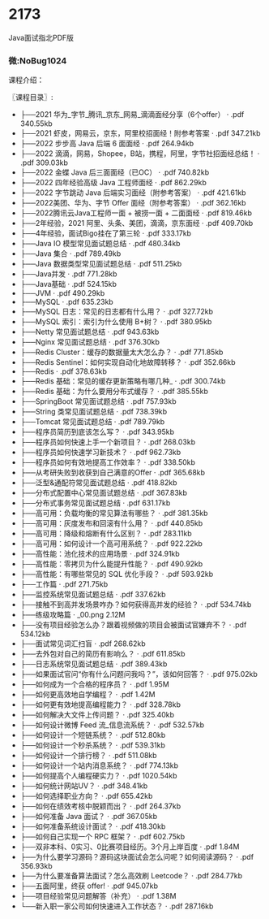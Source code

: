 # 2173
Java面试指北PDF版
### 微:NoBug1024 


课程介绍：


〖课程目录〗:

- ├──2021 华为_字节_腾讯_京东_网易_滴滴面经分享（6个offer） · .pdf  340.55kb
- ├──2021 虾皮，网易云，京东，阿里校招面经！附参考答案 · .pdf  347.21kb
- ├──2022 步步高 Java 后端 6 面面经 · .pdf  264.94kb
- ├──2022 滴滴，网易，Shopee，B站，携程，阿里，字节社招面经总结！ · .pdf  309.03kb
- ├──2022 金蝶 Java 后三面面经（已OC） · .pdf  740.82kb
- ├──2022 四年经验高级 Java 工程师面经 · .pdf  862.29kb
- ├──2022 字节跳动 Java 后端实习面经（附参考答案） · .pdf  421.61kb
- ├──2022美团、华为、字节 Offer 面经（附参考答案） · .pdf  362.16kb
- ├──2022腾讯云Java工程师一面 + 被捞一面 + 二面面经 · .pdf  819.46kb
- ├──2年经验，2021 阿里、头条、美团，滴滴，京东面经 · .pdf  409.70kb
- ├──4年经验，面试Bigo挂在了第三轮 · .pdf  333.17kb
- ├──Java IO 模型常见面试题总结 · .pdf  480.34kb
- ├──Java 集合 · .pdf  789.49kb
- ├──Java 数据类型常见面试题总结 · .pdf  511.25kb
- ├──Java并发 · .pdf  771.28kb
- ├──Java基础 · .pdf  524.15kb
- ├──JVM · .pdf  490.29kb
- ├──MySQL · .pdf  635.23kb
- ├──MySQL 日志：常见的日志都有什么用？ · .pdf  327.72kb
- ├──MySQL 索引：索引为什么使用 B+树？ · .pdf  380.95kb
- ├──Netty 常见面试题总结 · .pdf  943.63kb
- ├──Nginx 常见面试题总结 · .pdf  376.30kb
- ├──Redis Cluster：缓存的数据量太大怎么办？ · .pdf  771.85kb
- ├──Redis Sentinel：如何实现自动化地故障转移？ · .pdf  352.66kb
- ├──Redis · .pdf  378.63kb
- ├──Redis 基础：常见的缓存更新策略有哪几种_ · .pdf  300.74kb
- ├──Redis 基础：为什么要用分布式缓存？ · .pdf  385.55kb
- ├──SpringBoot 常见面试题总结 · .pdf  757.93kb
- ├──String 类常见面试题总结 · .pdf  738.39kb
- ├──Tomcat 常见面试题总结 · .pdf  789.79kb
- ├──程序员简历到底该怎么写？ · .pdf  343.95kb
- ├──程序员如何快速上手一个新项目？ · .pdf  268.03kb
- ├──程序员如何快速学习新技术？ · .pdf  962.73kb
- ├──程序员如何有效地提高工作效率？ · .pdf  338.50kb
- ├──从考研失败到收获到自己满意的Offer · .pdf  365.68kb
- ├──泛型&通配符常见面试题总结 · .pdf  418.82kb
- ├──分布式配置中心常见面试题总结 · .pdf  367.83kb
- ├──分布式事务常见面试题总结 · .pdf  631.17kb
- ├──高可用：负载均衡的常见算法有哪些？ · .pdf  381.35kb
- ├──高可用：灰度发布和回滚有什么用？ · .pdf  440.85kb
- ├──高可用：降级和熔断有什么区别？ · .pdf  283.11kb
- ├──高可用：如何设计一个高可用系统？ · .pdf  922.22kb
- ├──高性能：池化技术的应用场景 · .pdf  324.91kb
- ├──高性能：零拷贝为什么能提升性能？ · .pdf  490.92kb
- ├──高性能：有哪些常见的 SQL 优化手段？ · .pdf  593.92kb
- ├──工作篇 · .pdf  271.75kb
- ├──监控系统常见面试题总结 · .pdf  337.62kb
- ├──接触不到高并发场景咋办？如何获得高并发的经验？ · .pdf  534.74kb
- ├──练级攻略篇 · _00.png  2.12M
- ├──没有项目经验怎么办？跟着视频做的项目会被面试官嫌弃不？ · .pdf  534.12kb
- ├──面试常见词汇扫盲 · .pdf  268.62kb
- ├──去外包对自己的简历有影响么？ · .pdf  611.85kb
- ├──日志系统常见面试题总结 · .pdf  389.43kb
- ├──如果面试官问“你有什么问题问我吗？”，该如何回答？ · .pdf  975.02kb
- ├──如何成为一个合格的程序员？ · .pdf  1.95M
- ├──如何更高效地自学编程？ · .pdf  1.42M
- ├──如何更有效地提高编程能力？ · .pdf  328.78kb
- ├──如何解决大文件上传问题？ · .pdf  325.40kb
- ├──如何设计微博 Feed 流_信息流系统？ · .pdf  532.57kb
- ├──如何设计一个短链系统？ · .pdf  512.80kb
- ├──如何设计一个秒杀系统？ · .pdf  539.31kb
- ├──如何设计一个排行榜？ · .pdf  511.08kb
- ├──如何设计一个站内消息系统？ · .pdf  774.13kb
- ├──如何提高个人编程硬实力？ · .pdf  1020.54kb
- ├──如何统计网站UV？ · .pdf  348.41kb
- ├──如何选择职业方向？ · .pdf  655.42kb
- ├──如何在绩效考核中脱颖而出？ · .pdf  264.37kb
- ├──如何准备 Java 面试？ · .pdf  367.05kb
- ├──如何准备系统设计面试？ · .pdf  418.30kb
- ├──如何自己实现一个 RPC 框架？ · .pdf  602.75kb
- ├──双非本科、0实习、0比赛项目经历。3个月上岸百度 · .pdf  1.84M
- ├──为什么要学习源码？源码这块面试会怎么问呢？如何阅读源码？ · .pdf  356.93kb
- ├──为什么要准备算法面试？怎么高效刷 Leetcode？ · .pdf  284.77kb
- ├──五面阿里，终获 offer! · .pdf  945.07kb
- ├──项目经验常见问题解答（补充） · .pdf  1.38M
- └──新入职一家公司如何快速进入工作状态？ · .pdf  287.16kb

